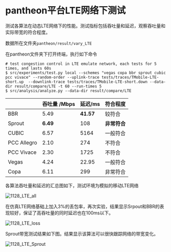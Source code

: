 # pantheon平台LTE网络下测试

测试各算法在动态LTE网络下的性能。测试指标包括吞吐量和延迟，观察吞吐量和实际带宽的符合程度。

数据所在文件夹`pantheon/result/vary_LTE`

在pantheon文件夹下打开终端，执行如下命令

```
# test congestion control in LTE emulate network, each tests for 5 times, and lasts 60s
$ src/experiments/test.py local --schemes "vegas copa bbr sprout cubic pcc vivace" --random-order --uplink-trace tests/traces/TMobile-LTE-short.up  --downlink-trace tests/traces/TMobile-LTE-short.down --data-dir result/compare/LTE -t 60 --run-times 5
$ src/analysis/analyze.py --data-dir result/compare/LTE
```



|             | 吞吐量 /Mbps | 延迟/ms   | 符合程度     |
| ----------- | ------------ | --------- | ------------ |
| BBR         | 5.49         | **41.57** | 较符合       |
| Sprout      | **6.49**     | 108       | **非常符合** |
| CUBIC       | 6.57         | 5164      | 一般符合     |
| PCC Allegro | 2.10         | 274       | 不符合       |
| PCC Vivace  | 2.30         | 1725      | 不符合       |
| Vegas       | 4.24         | 22.95     | 一般符合     |
| Copa        | 6.11         | 299       | 非常符合     |

各算法吞吐量和延迟的汇总图如下，测试环境为模拟的移动LTE网络

![1128_LTE_all](C:\Users\Alex\Documents\多媒体实验室\Everyday_Record\Nov_2020\1128_LTE_all.png)

在仿真LTE网络基础上加入3%的丢包率，再次实验，结果显示Srpout和BBR的表现较好，保证了高吞吐量的同时延迟也在100ms以下。

![1128_LTE_loss](C:\Users\Alex\Documents\多媒体实验室\Everyday_Record\Nov_2020\1128_LTE_loss.png)

Sprout带宽测试结果如下图。结果显示该算法可以很快跟踪网络的带宽变化。

![1128_LTE_Sprout](C:\Users\Alex\Documents\多媒体实验室\Everyday_Record\Nov_2020\1128_LTE_Sprout.png)

